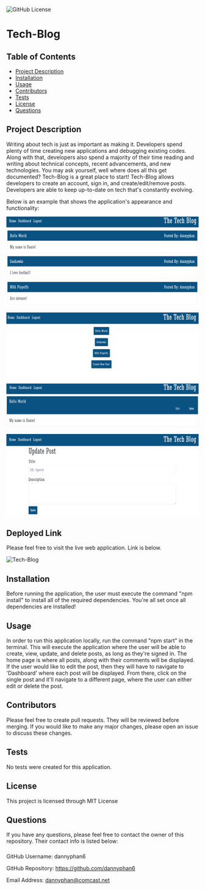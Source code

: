 ![GitHub License](https://img.shields.io/badge/License-MIT%20License-blue.svg)
# Tech-Blog
## Table of Contents 
* [Project Description](#description)
* [Installation](#installation)
* [Usage](#usage)
* [Contributors](#contributors)
* [Tests](#tests)
* [License](#license)
* [Questions](#questions)

## Project Description
Writing about tech is just as important as making it. Developers spend plenty of time creating new applications and debugging existing codes. Along with that, developers also spend a majority of their time reading and writing about technical concepts, recent advancements, and new technologies. You may ask yourself, well where does all this get documented? Tech-Blog is a great place to start! Tech-Blog allows developers to create an account, sign in, and create/edit/remove posts. Developers are able to keep up-to-date on tech that's constantly evolving. 

Below is an example that shows the application's appearance and functionality:

![Tech-Blog-Home-Page](./public/images/home.PNG)

![Tech-Blog-Single-Post-Page](./public/images/single-post.PNG)

![Tech-Blog-Edit-Post-Page](./public/images/edit-post.PNG)

![Tech-Blog-Update-Post-Page](./public/images/update-post.PNG)

## Deployed Link
Please feel free to visit the live web application. Link is below.

![Tech-Blog](./public/assets/images/Capture.PNG)

## Installation
Before running the application, the user must execute the command "npm install" to install all of the required dependencies. You're all set once all dependencies are installed!

## Usage
In order to run this application locally, run the command "npm start" in the terminal. This will execute the application where the user will be able to create, view, update, and delete posts, as long as they're signed in. The home page is where all posts, along with their comments will be displayed. If the user would like to edit the post, then they will have to navigate to 'Dashboard' where each post will be displayed. From there, click on the single post and it'll navigate to a different page, where the user can either edit or delete the post. 

## Contributors
Please feel free to create pull requests. They will be reviewed before merging. If you would like to make any major changes, please open an issue to discuss these changes.

## Tests
No tests were created for this application.

## License
This project is licensed through MIT License 

## Questions
If you have any questions, please feel free to contact the owner of this repository. Their contact info is listed below:

### 
GitHub Username: dannyphan6 

GitHub Repository: https://github.com/dannyphan6 

Email Address: dannyphan@comcast.net